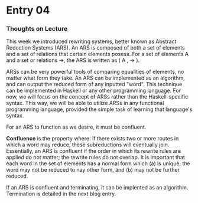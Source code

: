 # Entry 04

### Thoughts on Lecture
 
This week we introduced rewriting systems, better known as Abstract Reduction Systems (ARS). 
An ARS is composed of both a set of elements and a set of relations that certain elements posess.
For a set of elements A and a set or relations ->, the ARS is written as ( A , -> ).

ARSs can be very powerful tools of comparing equalities of elements, no matter what form they take.
An ARS can be implemented as an algorithm, and can output the reduced form of any inputted "word".
This technique can be implemented in Haskell or any other programming language.
For now, we will focus on the concept of ARSs rather than the Haskell-specific syntax.
This way, we will be able to utilize ARSs in any functional programming language, provided the simple task of learning that language's syntax.

For an ARS to function as we desire, it must be confluent.

**Confluence** is the property where: if there exists two or more routes in which a word may reduce, these subreductions will eventually join.
Essentially, an ARS is confluent if the order in which its rewrite rules are applied do not matter; the rewrite rules do not overlap.
It is important that each word in the set of elements has a normal form which (a) is unique; the word may not be reduced to nay other form, and (b) may not be further reduced.

If an ARS is confluent and terminating, it can be implented as an algorithm. Termination is detailed in the next blog entry.
 
